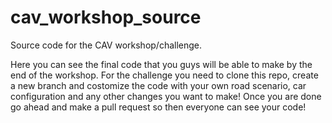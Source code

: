 # cav_workshop_source
Source code for the CAV workshop/challenge.

Here you can see the final code that you guys will be able to make by the end of the workshop. 
For the challenge you need to clone this repo, create a new branch and costomize the code with
your own road scenario, car configuration and any other changes you want to make! Once 
you are done go ahead and make a pull request so then everyone can see your code!
